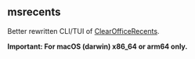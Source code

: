 ## msrecents

Better rewritten CLI/TUI of [ClearOfficeRecents](https://github.com/kenf1/ClearOfficeRecents/tree/main/Go).

__Important: For macOS (darwin) x86_64 or arm64 only.__